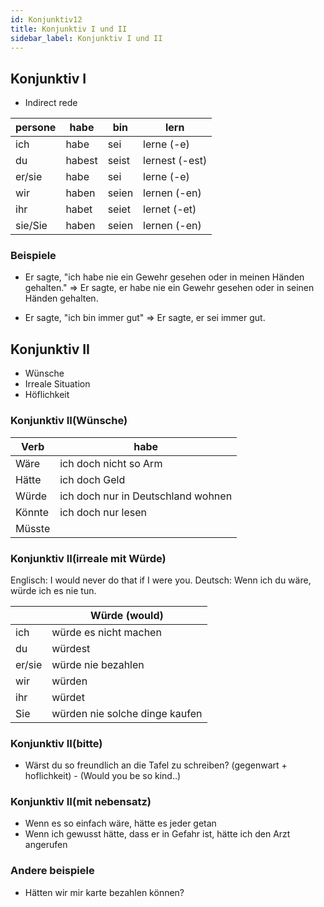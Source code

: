 ```yaml
---
id: Konjunktiv12
title: Konjunktiv I und II
sidebar_label: Konjunktiv I und II
---
```


## Konjunktiv I

- Indirect rede

| persone | habe   | bin   | lern           |
| ------- | ------ | ----- | -------------- |
| ich     | habe   | sei   | lerne (-e)     |
| du      | habest | seist | lernest (-est) |
| er/sie  | habe   | sei   | lerne (-e)     |
| wir     | haben  | seien | lernen (-en)   |
| ihr     | habet  | seiet | lernet (-et)   |
| sie/Sie | haben  | seien | lernen (-en)   |

### Beispiele

- Er sagte, "ich habe nie ein Gewehr gesehen oder in meinen Händen gehalten."
  => Er sagte, er habe nie ein Gewehr gesehen oder in seinen Händen gehalten.

- Er sagte, "ich bin immer gut"
  => Er sagte, er sei immer gut.

## Konjunktiv II

- Wünsche
- Irreale Situation
- Höflichkeit

### Konjunktiv II(Wünsche)

| Verb   | habe                               |
| ------ | ---------------------------------- |
| Wäre   | ich doch nicht so Arm              |
| Hätte  | ich doch Geld                      |
| Würde  | ich doch nur in Deutschland wohnen |
| Könnte | ich doch nur lesen                 |
| Müsste |                                    |

### Konjunktiv II(irreale mit Würde)

Englisch: I would never do that if I were you.
Deutsch: Wenn ich du wäre, würde ich es nie tun.

|        | Würde (would)                  |
| ------ | ------------------------------ |
| ich    | würde es nicht machen          |
| du     | würdest                        |
| er/sie | würde nie bezahlen             |
| wir    | würden                         |
| ihr    | würdet                         |
| Sie    | würden nie solche dinge kaufen |

### Konjunktiv II(bitte)

- Wärst du so freundlich an die Tafel zu schreiben? (gegenwart + hoflichkeit) - (Would you be so kind..)

### Konjunktiv II(mit nebensatz)

- Wenn es so einfach wäre, hätte es jeder getan
- Wenn ich gewusst hätte, dass er in Gefahr ist, hätte ich den Arzt angerufen

### Andere beispiele

- Hätten wir mir karte bezahlen können?
